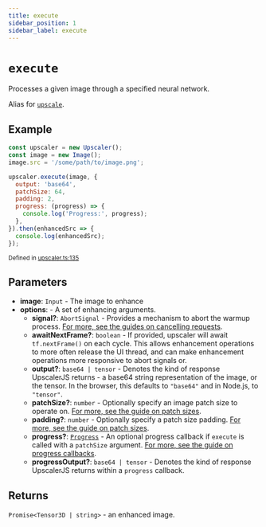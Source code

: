 ```yaml
---
title: execute
sidebar_position: 1
sidebar_label: execute
---
```


# `execute`

Processes a given image through a specified neural network. 

Alias for [`upscale`](upscale).

## Example

```javascript
const upscaler = new Upscaler();
const image = new Image();
image.src = '/some/path/to/image.png';

upscaler.execute(image, {
  output: 'base64',
  patchSize: 64,
  padding: 2,
  progress: (progress) => {
    console.log('Progress:', progress);
  },
}).then(enhancedSrc => {
  console.log(enhancedSrc);
});
```

<small className="gray">Defined in <a target="_blank" href="https://github.com/thekevinscott/UpscalerJS/tree/main/packages/upscalerjs/src/upscaler.ts#L135">upscaler.ts:135</a></small>

## Parameters

- **image**: `Input`  - The image to enhance
- **options**:  - A set of enhancing arguments.
  - **signal?**: `AbortSignal`  - Provides a mechanism to abort the warmup process. [For more, see the guides on cancelling requests](/documentation/guides/browser/usage/cancel).
  - **awaitNextFrame?**: `boolean`  - If provided, upscaler will await `tf.nextFrame()` on each cycle. This allows enhancement operations to more often release the UI thread, and can make enhancement operations more responsive to abort signals or.
  - **output?**: `base64 | tensor`  - Denotes the kind of response UpscalerJS returns - a base64 string representation of the image, or the tensor. In the browser, this defaults to `"base64"` and in Node.js, to `"tensor"`.
  - **patchSize?**: `number`  - Optionally specify an image patch size to operate on. [For more, see the guide on patch sizes](/documentation/guides/browser/performance/patch-sizes).
  - **padding?**: `number`  - Optionally specify a patch size padding. [For more, see the guide on patch sizes](/documentation/guides/browser/performance/patch-sizes).
  - **progress?**: [`Progress`](https://github.com/thekevinscott/UpscalerJS/tree/main/packages/upscalerjs/src/types.ts#L36)  - An optional progress callback if `execute` is called with a `patchSize` argument. [For more, see the guide on progress callbacks](/documentation/guides/browser/usage/progress).
  - **progressOutput?**: `base64 | tensor`  - Denotes the kind of response UpscalerJS returns within a `progress` callback.

## Returns

`Promise<Tensor3D | string>` - an enhanced image.
